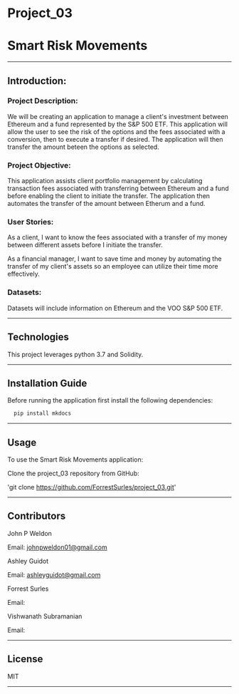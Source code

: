 # Project_03

# Smart Risk Movements

---

## Introduction:

### Project Description:

We will be creating an application to manage a client's investment between Ethereum and a fund represented by the S&P 500 ETF. This application will allow the user to see the risk of the options and the fees associated with a conversion, then to execute a transfer if desired. The application will then transfer the amount beteen the options as selected.

### Project Objective:

This application assists client portfolio management by calculating transaction fees associated with transferring between Ethereum and a fund before enabling the client to initiate the transfer. The application then automates the transfer of the amount between Etherum and a fund.

### User Stories:

As a client, I want to know the fees associated with a transfer of my money between different assets before I initiate the transfer.

As a financial manager, I want to save time and money by automating the transfer of my client's assets so an employee can utilize their time more effectively.

### Datasets:

Datasets will include information on Ethereum and the VOO S&P 500 ETF.

---

## Technologies

This project leverages python 3.7 and Solidity.

---

## Installation Guide

Before running the application first install the following dependencies:

```python
  pip install mkdocs
```

---

## Usage

To use the Smart Risk Movements application:

Clone the project_03 repository from GitHub:

'git clone https://github.com/ForrestSurles/project_03.git'

---

## Contributors

John P Weldon

Email: johnpweldon01@gmail.com

Ashley Guidot

Email: ashleyguidot@gmail.com

Forrest Surles

Email:

Vishwanath Subramanian

Email:

---

## License

MIT

---
